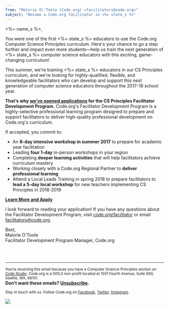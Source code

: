 ```yaml
---
from: "Malorie O\'Toole (Code.org) <facilitators@code.org>"
subject: "Become a Code.org facilitator in <%= state_s %>"
---
```


<%= name_s %>,

You were one of the first <%= state_s %> educators to use the Code.org Computer Science Principles curriculum. Here's your chance to go a step further and impact even more students—help us train the next generation of <%= state_s %> computer science educators with this exciting, game-changing curriculum! 

This summer, we're training <%= state_s %> educators in our CS Principles curriculum, and we're looking for highly-qualified, flexible, and knowledgeable facilitators who can develop and support this next generation of computer science educators throughout the 2017-18 school year. 

**That’s why [we’ve opened applications](https://code.org/educate/professional-learning/facilitator) for the CS Principles Facilitator Development Program.** Code.org's Facilitator Development Program is a highly-selective professional learning program designed to prepare and support facilitators to deliver high-quality professional development on Code.org's curriculum.

If accepted, you commit to: 

* An **8-day intensive workshop in summer 2017** to prepare for academic year facilitation
* Leading **four 1-day** in-person workshops in your region
* Completing **deeper learning activities** that will help facilitators achieve curriculum mastery
* Working closely with a Code.org Regional Partner to **deliver professional learning**
* Attend a Local Leads Training in spring 2018 to prepare facilitators to **lead a 5-day local workshop** for new teachers implementing CS Principles in 2018-2019

[**Learn More and Apply**](https://code.org/educate/professional-learning/facilitator)

I look forward to reading your application! If you have any questions about the Facilitator Development Program, visit [code.org/facilitator](https://code.org/educate/professional-learning/facilitator) or email facilitators@code.org. 

Best, <br>
Malorie O'Toole<br>
Facilitator Development Program Manager, Code.org

<br />
<br />

<hr>

<small>
  You’re receiving this email because you have a Computer Science Principles section on <a href="https://studio.code.org/volunteer">Code Studio</a>. Code.org is a 501c3 non-profit located at 1501 Fourth Avenue, Suite 900, Seattle, WA, 98101.</small>
  <br />
  <strong>Don't want these emails? <a href="<%= unsubscribe_link %>">Unsubscribe</a>.</strong>
</small>

<p>
  <small>
  Stay in touch with us. Follow Code.org on <a href="https://www.facebook.com/Code.org">Facebook</a>, <a href="https://twitter.com/codeorg">Twitter</a>, <a href="https://instagram.com/codeorg">Instagram</a>.
  </small>
</p>


![](<%= tracking_pixel %>)